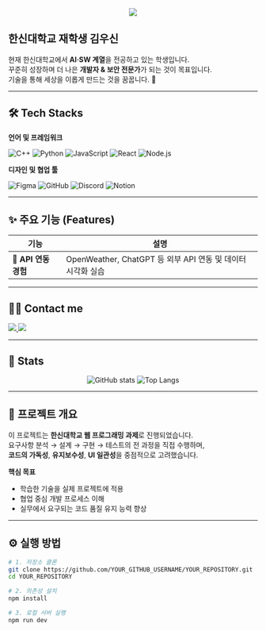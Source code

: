 <div align="center">
    <img src="https://capsule-render.vercel.app/api?type=wave&color=gradient&height=180&text=김우신의%20개발%20스페이스🌟&animation=fadeIn&fontColor=000000&fontSize=50" />
</div>

## 한신대학교 재학생 김우신  

현재 한신대학교에서 **AI·SW 계열**을 전공하고 있는 학생입니다.  
꾸준히 성장하며 더 나은 **개발자 & 보안 전문가**가 되는 것이 목표입니다.  
기술을 통해 세상을 이롭게 만드는 것을 꿈꿉니다. 🚀  

---

## 🛠️ Tech Stacks

**언어 및 프레임워크**
  
![C++](https://img.shields.io/badge/C++-00599C?style=plastic&logo=C%2B%2B&logoColor=white)
![Python](https://img.shields.io/badge/Python-3776AB?style=plastic&logo=Python&logoColor=white)
![JavaScript](https://img.shields.io/badge/JavaScript-F7DF1E?style=plastic&logo=JavaScript&logoColor=black)
![React](https://img.shields.io/badge/React-61DAFB?style=plastic&logo=React&logoColor=black)
![Node.js](https://img.shields.io/badge/Node.js-339933?style=plastic&logo=Node.js&logoColor=white)

**디자인 및 협업 툴**

![Figma](https://img.shields.io/badge/Figma-F24E1E?style=plastic&logo=Figma&logoColor=white)
![GitHub](https://img.shields.io/badge/GitHub-181717?style=plastic&logo=GitHub&logoColor=white)
![Discord](https://img.shields.io/badge/Discord-5865F2?style=plastic&logo=Discord&logoColor=white)
![Notion](https://img.shields.io/badge/Notion-000000?style=plastic&logo=Notion&logoColor=white)

---

## ✨ 주요 기능 (Features)

| 기능 | 설명 |
|------|------|
| 🧩 **API 연동 경험** | OpenWeather, ChatGPT 등 외부 API 연동 및 데이터 시각화 실습 |
---

## 🧑‍💻 Contact me

<a href="https://instagram.com/woosin0218">
<img src="https://img.shields.io/badge/Instagram-E4405F?style=plastic&logo=Instagram&logoColor=white">
</a>
<a href="mailto:mkpark7165@gmail.com">
<img src="https://img.shields.io/badge/Gmail-EA4335?style=plastic&logo=Gmail&logoColor=white">
</a>

---

## 🏅 Stats

<div align="center">

![GitHub stats](https://github-readme-stats.vercel.app/api?username=YOUR_GITHUB_USERNAME&show_icons=true&theme=default)
![Top Langs](https://github-readme-stats.vercel.app/api/top-langs/?username=YOUR_GITHUB_USERNAME&layout=compact)

</div>

---

## 📘 프로젝트 개요

이 프로젝트는 **한신대학교 웹 프로그래밍 과제**로 진행되었습니다.  
요구사항 분석 → 설계 → 구현 → 테스트의 전 과정을 직접 수행하며,  
**코드의 가독성**, **유지보수성**, **UI 일관성**을 중점적으로 고려했습니다.  

**핵심 목표**
- 학습한 기술을 실제 프로젝트에 적용
- 협업 중심 개발 프로세스 이해
- 실무에서 요구되는 코드 품질 유지 능력 향상

---

## ⚙️ 실행 방법

```bash
# 1. 저장소 클론
git clone https://github.com/YOUR_GITHUB_USERNAME/YOUR_REPOSITORY.git
cd YOUR_REPOSITORY

# 2. 의존성 설치
npm install

# 3. 로컬 서버 실행
npm run dev
